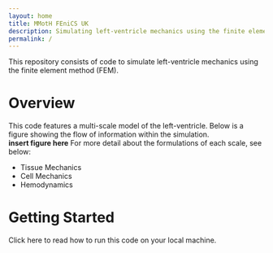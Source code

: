 ```yaml
---
layout: home
title: MMotH FEniCS UK
description: Simulating left-ventricle mechanics using the finite element method with an embedded cell mechanics model
permalink: /
---
```


This repository consists of code to simulate left-ventricle mechanics using the finite element method (FEM).  


# Overview  
This code features a multi-scale model of the left-ventricle. Below is a figure showing the flow of information within the simulation.  
**insert figure here**
For more detail about the formulations of each scale, see below:  
  * Tissue Mechanics  
  * Cell Mechanics  
  * Hemodynamics  

# Getting Started  
Click here to read how to run this code on your local machine.
